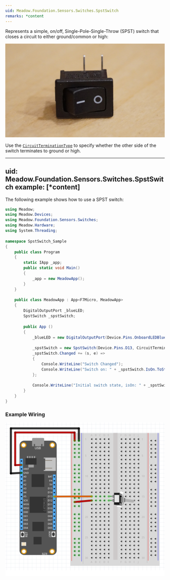 ```yaml
---
uid: Meadow.Foundation.Sensors.Switches.SpstSwitch
remarks: *content
---
```


Represents a simple, on/off, Single-Pole-Single-Throw (SPST) switch that closes a circuit to either ground/common or high:

![](../../API_Assets/Meadow.Foundation.Sensors.Switches.SpstSwitch/SPST_Switch.jpg)

Use the [`CircuitTerminationType`](/API/CircuitTerminationType) to specify whether the other side of the switch terminates to ground or high.

---
uid: Meadow.Foundation.Sensors.Switches.SpstSwitch
example: [*content]
---

The following example shows how to use a SPST switch:

```csharp
using Meadow;
using Meadow.Devices;
using Meadow.Foundation.Sensors.Switches;
using Meadow.Hardware;
using System.Threading;

namespace SpstSwitch_Sample
{
    public class Program
    {
        static IApp _app; 
        public static void Main()
        {
            _app = new MeadowApp();
        }
    }
    
    public class MeadowApp : App<F7Micro, MeadowApp>
    {
        DigitalOutputPort _blueLED;
        SpstSwitch _spstSwitch;

        public App ()
        {
            _blueLED = new DigitalOutputPort(Device.Pins.OnboardLEDBlue, true);

            _spstSwitch = new SpstSwitch(Device.Pins.D13, CircuitTerminationType.High);
            _spstSwitch.Changed += (s, e) =>
            {
                Console.WriteLine("Switch Changed");
                Console.WriteLine("Switch on: " + _spstSwitch.IsOn.ToString());
            };

            Console.WriteLine("Initial switch state, isOn: " + _spstSwitch.IsOn.ToString());
        }
    }
}
```

### Example Wiring

![](../../API_Assets/Meadow.Foundation.Sensors.Switches.SpstSwitch/SpstSwitch.svg)